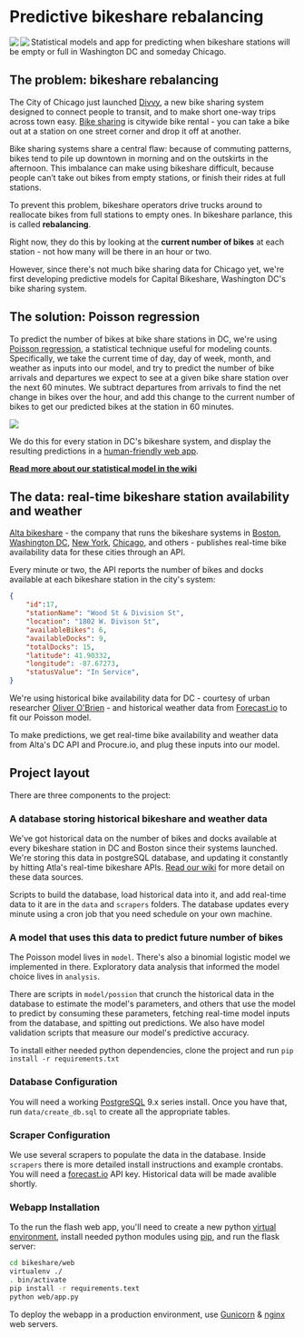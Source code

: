 # Predictive bikeshare rebalancing

<a href="http://divvybikes.com/"><img src="http://dssg.io/img/partners/divvy.jpg" align="left"></a>
<a href="http://www.cityofchicago.org/city/en/depts/cdot.html"><img src="http://dssg.io/img/partners/cdot.jpg" align="left"></a>

Statistical models and app for predicting when bikeshare stations will be empty or full in Washington DC and someday Chicago. 

## The problem: bikeshare rebalancing

The City of Chicago just launched [Divvy](http://divvybikes.com/), a new bike sharing system designed to connect people to transit, and to make short one-way trips across town easy. [Bike sharing](http://en.wikipedia.org/wiki/Bicycle_sharing_system) is citywide bike rental - you can take a bike out at a station on one street corner and drop it off at another.

Bike sharing systems share a central flaw: because of commuting patterns, bikes tend to pile up downtown in morning and on the outskirts in the afternoon. This imbalance can make using bikeshare difficult, because people can’t take out bikes from empty stations, or finish their rides at full stations.

To prevent this problem, bikeshare operators drive trucks around to reallocate bikes from full stations to empty ones. In bikeshare parlance, this is called **rebalancing**.

Right now, they do this by looking at the **current number of bikes** at each station - not how many will be there in an hour or two.

However, since there's not much bike sharing data for Chicago yet, we're first developing predictive models for Capital Bikeshare, Washington DC's bike sharing system.

## The solution: Poisson regression
To predict the number of bikes at bike share stations in DC, we're using [Poisson regression](http://www.umass.edu/wsp/statistics/lessons/poisson/), a statistical technique useful for modeling counts. 
Specifically, we take the current time of day, day of week, month, and weather as inputs into our model, and try to predict the number of bike arrivals and departures we expect to see at a given bike share station over the next 60 minutes. We subtract departures from arrivals to find the net change in bikes over the hour, and add this change to the current number of bikes to get our predicted bikes at the station in 60 minutes. 

<a href="http://bikeshare.dssg.io"><img src="https://raw.github.com/dssg/bikeshare/master/for_wiki/webapp_screenshot.png" align="center"></a>

We do this for every station in DC's bikeshare system, and display the resulting predictions in a [human-friendly web app](http://bikeshare.dssg.io).

**[Read more about our statistical model in the wiki](../../wiki/methodology)**

## The data: real-time bikeshare station availability and weather

[Alta bikeshare](http://www.altabicycleshare.com/) - the company that runs the bikeshare systems in [Boston](http://www.thehubway.com/), [Washington DC](http://www.capitalbikeshare.com/), [New York](http://citibikenyc.com/), [Chicago](http://divvybikes.com/), and others - publishes real-time bike availability data for these cities through an API.

Every minute or two, the API reports the number of bikes and docks available at each bikeshare station in the city's system:

```json
{
	"id":17,
	"stationName": "Wood St & Division St",
	"location": "1802 W. Divison St",
	"availableBikes": 6,
	"availableDocks": 9,
	"totalDocks": 15,
	"latitude": 41.90332,
	"longitude": -87.67273,		
	"statusValue": "In Service",
}
```

We're using historical bike availability data for DC - courtesy of urban researcher [Oliver O'Brien](http://www.oliverobrien.co.uk) - and historical weather data from [Forecast.io](http://www.forecast.io) to fit our Poisson model.

To make predictions, we get real-time bike availability and weather data from Alta's DC API and Procure.io, and plug these inputs into our model. 

## Project layout
There are three components to the project:

### **A database storing historical bikeshare and weather data**

We've got historical data on the number of bikes and docks available at every bikeshare station in DC and Boston since their systems launched. We're storing this data in postgreSQL database, and updating it constantly by hitting Atla's real-time bikeshare APIs. [Read our wiki](../../wiki/data) for more detail on these data sources.

Scripts to build the database, load historical data into it, and add real-time data to it are in the `data` and `scrapers` folders. The database updates every minute using a cron job that you need schedule on your own machine.

### **A model that uses this data to predict future number of bikes**

The Poisson model lives in `model`. There's also a binomial logistic model we implemented in there. Exploratory data analysis that informed the model choice lives in `analysis`.

There are scripts in `model/possion` that crunch the historical data in the database to estimate the model's parameters, and others that use the model to predict by consuming these parameters, fetching real-time model inputs from the database, and spitting out predictions. We also have model validation scripts that measure our model's predictive accuracy.

To install either needed python dependencies, clone the project and run `pip install -r requirements.txt`

### Database Configuration 
You will need a working [PostgreSQL](http://www.postgresql.org) 9.x series install. Once you have that, run `data/create_db.sql` to create all the appropriate tables. 

### Scraper Configuration 
We use several scrapers to populate the data in the database. Inside `scrapers` there is more detailed install instructions and example crontabs. You will need a [forecast.io](http://forecast.io/developer) API key. Historical data will be made avalible shortly. 

### Webapp Installation

To the run the flash web app, you'll need to create a new python [virtual environment](http://docs.python-guide.org/en/latest/dev/virtualenvs/), install needed python modules using [pip](http://dubroy.com/blog/so-you-want-to-install-a-python-package/), and run the flask server:

```bash
cd bikeshare/web
virtualenv ./
. bin/activate
pip install -r requirements.text
python web/app.py
```

To deploy the webapp in a production environment, use [Gunicorn](http://gunicorn.org/) & [nginx](http://nginx.org/) web servers.
